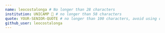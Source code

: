 ```yaml
---
name: leocostalonga # No longer than 28 characters
institution: UNICAMP 🚩 # no longer than 58 characters
quote: YOUR-SENIOR-QUOTE # no longer than 100 characters, avoid using quotes(") to guarantee the format remains the same.
github_user: leocostalonga
---
```

